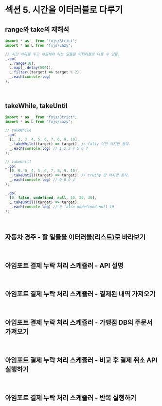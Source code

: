 # 섹션 5. 시간을 이터러블로 다루기

## range와 take의 재해석

```javascript
import * as _ from "fxjs/Strict";
import * as L from "fxjs/Lazy";

// 시간 차이를 두고 해결해야 하는 일들을 이터러블로 다룰 수 있음.
_.go(
  L.range(10),
  L.map(_.delay(500)),
  L.filter((target) => target % 2),
  _.each(console.log)
);
```

<br/>

## takeWhile, takeUntil

```javascript
import * as _ from "fxjs/Strict";
import * as L from "fxjs/Lazy";

// takeWhile
_.go(
  [1, 2, 3, 4, 5, 6, 7, 0, 9, 10],
  _.takeWhile((target) => target), // falsy 이전 까지만 동작.
  _.each(console.log) // 1 2 3 4 5 6 7
);

// takeUntil
_.go(
  [0, 0, 0, 4, 5, 6, 7, 8, 9, 10],
  _.takeUntil((target) => target), // truthy 값 까지만 동작.
  _.each(console.log) // 0 0 0 4
);

_.go(
  [0, false, undefined, null, 10, 20, 30],
  L.takeUntil((target) => target),
  _.each(console.log) // 0 false undefined null 10
);
```

<br/>

## 자동차 경주 - 할 일들을 이터러블(리스트)로 바라보기

<br/>

## 아임포트 결제 누락 처리 스케쥴러 - API 설명

<br/>

## 아임포트 결제 누락 처리 스케쥴러 - 결제된 내역 가져오기

<br/>

## 아임포트 결제 누락 처리 스케쥴러 - 가맹점 DB의 주문서 가져오기

<br/>

## 아임포트 결제 누락 처리 스케쥴러 - 비교 후 결제 취소 API 실행하기

<br/>

## 아임포트 결제 누락 처리 스케쥴러 - 반복 실행하기

<br/>
